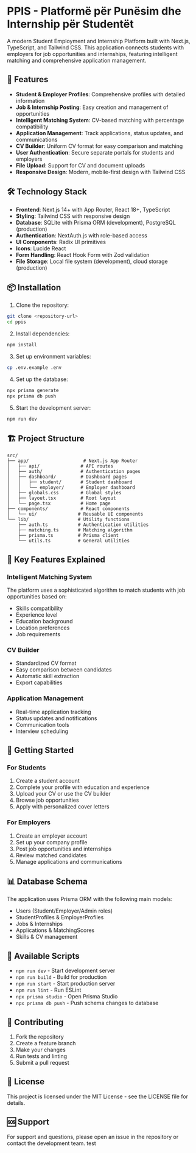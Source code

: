 # PPIS - Platformë për Punësim dhe Internship për Studentët

A modern Student Employment and Internship Platform built with Next.js, TypeScript, and Tailwind CSS. This application connects students with employers for job opportunities and internships, featuring intelligent matching and comprehensive application management.

## 🚀 Features

- **Student & Employer Profiles**: Comprehensive profiles with detailed information
- **Job & Internship Posting**: Easy creation and management of opportunities
- **Intelligent Matching System**: CV-based matching with percentage compatibility
- **Application Management**: Track applications, status updates, and communications
- **CV Builder**: Uniform CV format for easy comparison and matching
- **User Authentication**: Secure separate portals for students and employers
- **File Upload**: Support for CV and document uploads
- **Responsive Design**: Modern, mobile-first design with Tailwind CSS

## 🛠️ Technology Stack

- **Frontend**: Next.js 14+ with App Router, React 18+, TypeScript
- **Styling**: Tailwind CSS with responsive design
- **Database**: SQLite with Prisma ORM (development), PostgreSQL (production)
- **Authentication**: NextAuth.js with role-based access
- **UI Components**: Radix UI primitives
- **Icons**: Lucide React
- **Form Handling**: React Hook Form with Zod validation
- **File Storage**: Local file system (development), cloud storage (production)

## 📦 Installation

1. Clone the repository:
```bash
git clone <repository-url>
cd ppis
```

2. Install dependencies:
```bash
npm install
```

3. Set up environment variables:
```bash
cp .env.example .env
```

4. Set up the database:
```bash
npx prisma generate
npx prisma db push
```

5. Start the development server:
```bash
npm run dev
```

## 🏗️ Project Structure

```
src/
├── app/                    # Next.js App Router
│   ├── api/               # API routes
│   ├── auth/              # Authentication pages
│   ├── dashboard/         # Dashboard pages
│   │   ├── student/       # Student dashboard
│   │   └── employer/      # Employer dashboard
│   ├── globals.css        # Global styles
│   ├── layout.tsx         # Root layout
│   └── page.tsx           # Home page
├── components/            # React components
│   └── ui/               # Reusable UI components
└── lib/                  # Utility functions
    ├── auth.ts           # Authentication utilities
    ├── matching.ts       # Matching algorithm
    ├── prisma.ts         # Prisma client
    └── utils.ts          # General utilities
```

## 🎯 Key Features Explained

### Intelligent Matching System
The platform uses a sophisticated algorithm to match students with job opportunities based on:
- Skills compatibility
- Experience level
- Education background
- Location preferences
- Job requirements

### CV Builder
- Standardized CV format
- Easy comparison between candidates
- Automatic skill extraction
- Export capabilities

### Application Management
- Real-time application tracking
- Status updates and notifications
- Communication tools
- Interview scheduling

## 🚀 Getting Started

### For Students
1. Create a student account
2. Complete your profile with education and experience
3. Upload your CV or use the CV builder
4. Browse job opportunities
5. Apply with personalized cover letters

### For Employers
1. Create an employer account
2. Set up your company profile
3. Post job opportunities and internships
4. Review matched candidates
5. Manage applications and communications

## 📊 Database Schema

The application uses Prisma ORM with the following main models:
- Users (Student/Employer/Admin roles)
- StudentProfiles & EmployerProfiles
- Jobs & Internships
- Applications & MatchingScores
- Skills & CV management

## 🔧 Available Scripts

- `npm run dev` - Start development server
- `npm run build` - Build for production
- `npm run start` - Start production server
- `npm run lint` - Run ESLint
- `npx prisma studio` - Open Prisma Studio
- `npx prisma db push` - Push schema changes to database

## 🤝 Contributing

1. Fork the repository
2. Create a feature branch
3. Make your changes
4. Run tests and linting
5. Submit a pull request

## 📄 License

This project is licensed under the MIT License - see the LICENSE file for details.

## 🆘 Support

For support and questions, please open an issue in the repository or contact the development team.
test
